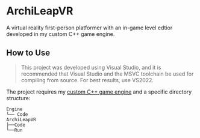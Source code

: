 # ArchiLeapVR

A virtual reality first-person platformer with an in-game level edtior developed in my custom C++ game engine.

## How to Use

> This project was developed using Visual Studio, and it is recommended that Visual Studio and the MSVC toolchain be used for compiling from source. For best results, use VS2022.

The project requires my [custom C++ game engine](https://github.com/shreyasnisal/GameEngine) and a specific directory structure:

```
Engine
└── Code
ArchiLeapVR
├──Code
└──Run
```
